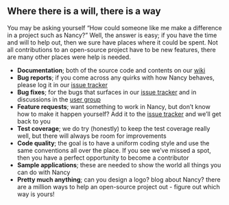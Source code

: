 ## Where there is a will, there is a way

You may be asking yourself “How could someone like me make a difference in a project such as Nancy?” Well, the answer is easy; if you have the time and will to help out, then we sure have places where it could be spent. Not all contributions to an open-source project have to be new features, there are many other places were help is needed.

* **Documentation**; both of the source code and contents on our [wiki](http://github.com/NancyFx/nancy/wiki)
* **Bug reports**; if you come across any quirks with how Nancy behaves, please log it in our [issue tracker](http://github.com/NancyFx/nancy/issues)
* **Bug fixes**; for the bugs that surfaces in our [issue tracker](http://github.com/NancyFx/nancy/issues) and in discussions in the [user group](https://groups.google.com/forum/?fromgroups#!forum/nancy-web-framework)
* **Feature requests**; want something to work in Nancy, but don’t know how to make it happen yourself? Add it to the [issue tracker](http://github.com/NancyFx/nancy/issues) and we’ll get back to you
* **Test coverage**; we do try (honestly) to keep the test coverage really well, but there will always be room for improvements
* **Code quality**; the goal is to have a uniform coding style and use the same conventions all over the place. If you see we’ve missed a spot, then you have a perfect opportunity to become a contributor
* **Sample applications**; these are needed to show the world all things you can do with Nancy
* **Pretty much anything**; can you design a logo? blog about Nancy? there are a million ways to help an open-source project out - figure out which way is yours!